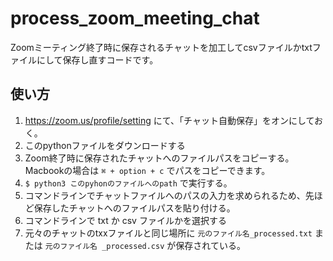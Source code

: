 # process_zoom_meeting_chat
Zoomミーティング終了時に保存されるチャットを加工してcsvファイルかtxtファイルにして保存し直すコードです。

## 使い方
1. https://zoom.us/profile/setting にて、「チャット自動保存」をオンにしておく。
2. このpythonファイルをダウンロードする
3. Zoom終了時に保存されたチャットへのファイルパスをコピーする。Macbookの場合は ```⌘ + option + c``` でパスをコピーできます。
4. ```$ python3 このpyhonのファイルへのpath```  で実行する。
5. コマンドラインでチャットファイルへのパスの入力を求められるため、先ほど保存したチャットへのファイルパスを貼り付ける。
6. コマンドラインで txt か csv ファイルかを選択する
7. 元々のチャットのtxxファイルと同じ場所に ```元のファイル名_processed.txt``` または ```元のファイル名 _processed.csv``` が保存されている。
